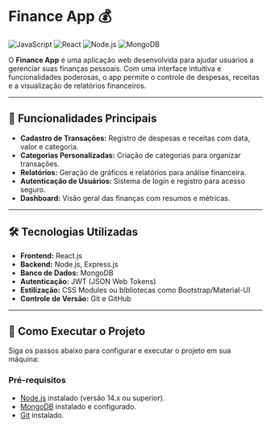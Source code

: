 # Finance App 💰

![JavaScript](https://img.shields.io/badge/JavaScript-%23323330.svg?style=for-the-badge&logo=javascript&logoColor=%23F7DF1E)
![React](https://img.shields.io/badge/React-%2320232a.svg?style=for-the-badge&logo=react&logoColor=%2361DAFB)
![Node.js](https://img.shields.io/badge/Node.js-%2343853D.svg?style=for-the-badge&logo=node.js&logoColor=white)
![MongoDB](https://img.shields.io/badge/MongoDB-%234ea94b.svg?style=for-the-badge&logo=mongodb&logoColor=white)

O **Finance App** é uma aplicação web desenvolvida para ajudar usuários a gerenciar suas finanças pessoais. Com uma interface intuitiva e funcionalidades poderosas, o app permite o controle de despesas, receitas e a visualização de relatórios financeiros.

---

## 📌 Funcionalidades Principais

- **Cadastro de Transações:** Registro de despesas e receitas com data, valor e categoria.
- **Categorias Personalizadas:** Criação de categorias para organizar transações.
- **Relatórios:** Geração de gráficos e relatórios para análise financeira.
- **Autenticação de Usuários:** Sistema de login e registro para acesso seguro.
- **Dashboard:** Visão geral das finanças com resumos e métricas.

---

## 🛠️ Tecnologias Utilizadas

- **Frontend:** React.js
- **Backend:** Node.js, Express.js
- **Banco de Dados:** MongoDB
- **Autenticação:** JWT (JSON Web Tokens)
- **Estilização:** CSS Modules ou bibliotecas como Bootstrap/Material-UI
- **Controle de Versão:** Git e GitHub

---

## 🚀 Como Executar o Projeto

Siga os passos abaixo para configurar e executar o projeto em sua máquina:

### Pré-requisitos
- [Node.js](https://nodejs.org/) instalado (versão 14.x ou superior).
- [MongoDB](https://www.mongodb.com/try/download/community) instalado e configurado.
- [Git](https://git-scm.com/) instalado.
